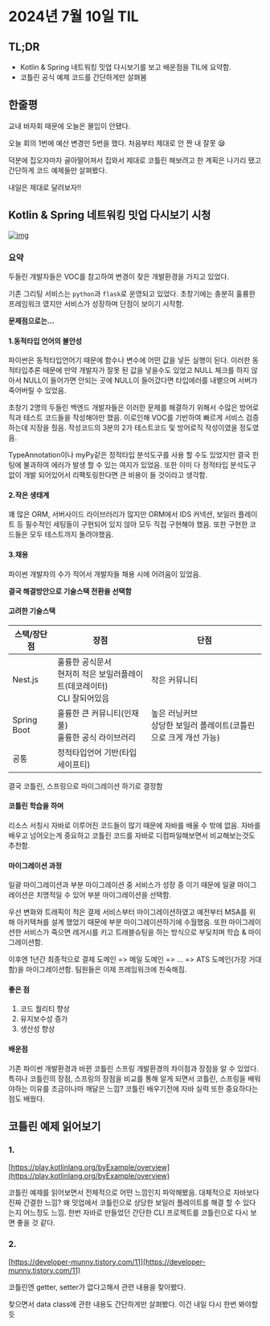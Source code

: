 # 2024년 7월 10일 TIL

## TL;DR

- Kotlin & Spring 네트워킹 밋업 다시보기를 보고 배운점을 TIL에 요약함.
- 코틀린 공식 예제 코드를 간단하게만 살펴봄

## 한줄평

교내 바자회 때문에 오늘은 몰입이 안됐다.

오늘 회의 1번에 예산 변경만 5번을 했다. 처음부터 제대로 안 짠 내 잘못 😪

덕분에 집오자마자 골아떨어져서 집와서 제대로 코틀린 해보려고 한 계획은 나가리 됐고 간단하게 코드 예제들만 살펴봤다.

내일은 제대로 달려보자!!

## Kotlin & Spring 네트워킹 밋업 다시보기 시청

[![img](https://cdn.inflearn.com/public/courses/330251/cover/4070c15c-d7f0-487b-a773-08622aacc817/330251-eng.jpg)](https://inf.run/Fa4i)

### 요약

두들린 개발자들은 VOC를 참고하여 변경이 잦은 개발환경을 가지고 있었다.

기존 그리팅 서비스는 `python`과 `flask`로 운영되고 있었다. 초창기에는 충분히 훌륭한 프레임워크 였지만 서비스가 성장하며 단점이 보이기 시작함.

**문제점으로는...**

#### 1.동적타입 언어의 불안성

파이썬은 동적타입언어기 때문에 함수나 변수에 어떤 값을 넣든 실행이 된다. 이러한 동적타입추론 때문에 만약 개발자가 잘못 된 값을 넣을수도 있었고 NULL 체크를 하지 않아서 NULL이 들어가면 안되는 곳에 NULL이 들어갔다면 타입에러를 내뱉으며 서버가 죽어버릴 수 있었음.

초창기 2명의 두들린 백엔드 개발자들은 이러한 문제를 해결하기 위해서 수많은 방어로직과 테스트 코드들을 작성해야만 했음. 이로인해 VOC를 기반하여 빠르게 서비스 검증하는데 지장을 줬음. 작성코드의 3분의 2가 테스트코드 및 방어로직 작성이였을 정도였음.

TypeAnnotation이나 myPy같은 정적타입 분석도구를 사용 할 수도 있었지만 결국 힌팅에 불과하여 에러가 발생 할 수 있는 여지가 있었음. 또한 이미 다 정적타입 분석도구 없이 개발 되어있어서 리팩토링한다면 큰 비용이 들 것이라고 생각함.

#### 2.작은 생태계

꽤 많은 ORM, 서버사이드 라이브러리가 많지만 ORM에서 IDS 커넥션, 보일러 플레이트 등 필수적인 세팅들이 구현되어 있지 않아 모두 직접 구현해야 했음. 또한 구현한 코드들은 모두 테스트까지 돌려야했음.

#### 3.채용

파이썬 개발자의 수가 적어서 개발자들 채용 시에 어려움이 있었음.

**결국 해결방안으로 기술스택 전환을 선택함**

#### 고려한 기술스택

| 스택/장단점 | 장점                                                                        | 단점                                                               |
| ----------- | --------------------------------------------------------------------------- | ------------------------------------------------------------------ |
| Nest.js     | 훌륭한 공식문서<br>현저히 적은 보일러플레이트(데코레이터)<br>CLI 잘되어있음 | 작은 커뮤니티                                                      |
| Spring Boot | 훌륭한 큰 커뮤니티(인재풀)<br>훌륭한 공식 라이브러리                        | 높은 러닝커브<br>상당한 보일러 플레이트(코틀린으로 크게 개선 가능) |
| 공통        | 정적타입언어 기반(타입 세이프티)                                            |

결국 코틀린, 스프링으로 마이그레이션 하기로 결정함

#### 코틀린 학습을 하며

리소스 서칭시 자바로 이루어진 코드들이 많기 때문에 자바를 배울 수 밖에 없음. 자바를 배우고 넘어오는게 중요하고 코틀린 코드를 자바로 디컴파일해보면서 비교해보는것도 추천함.

#### 마이그레이션 과정

일괄 마이그레이션과 부분 마이그레이션 중 서비스가 성장 중 이기 때문에 일괄 마이그레이션은 치명적일 수 있어 부분 마이그레이션을 선택함.

우선 변화와 트래픽이 적은 결제 서비스부터 마이그레이션하였고 예전부터 MSA를 위해 아키텍쳐를 설계 했었기 때문에 부분 마이그레이션하기에 수월했음. 또한 마이그레이션한 서비스가 죽으면 레거시를 키고 트래블슈팅을 하는 방식으로 부딫치며 학습 & 마이그레이션함.

이후엔 1년간 최종적으로 결제 도메인 => 메일 도메인 => ... => ATS 도메인(가장 거대함)을 마이그레이션함. 팀원들은 이제 프레임워크에 친숙해짐.

#### 좋은 점

1. 코드 퀄리티 향상
2. 유지보수성 증가
3. 생산성 향상

#### 배운점

기존 파이썬 개발환경과 바뀐 코틀린 스프링 개발환경의 차이점과 장점을 알 수 있었다. 특히나 코틀린의 장점, 스프링의 장점을 비교를 통해 알게 되면서 코틀린, 스프링을 배워야하는 이유를 조금이나마 깨달은 느낌? 코틀린 배우기전에 자바 실력 또한 중요하다는 점도 배웠다.

## 코틀린 예제 읽어보기

### 1.

[https://play.kotlinlang.org/byExample/overview](https://play.kotlinlang.org/byExample/overview)

코틀린 예제를 읽어보면서 전체적으로 어떤 느낌인지 파악해봤음. 대체적으로 자바보다 진짜 간결한 느낌? 왜 밋업에서 코틀린으로 상당한 보일러 플레이트를 해결 할 수 있다는지 어느정도 느낌. 한번 자바로 만들었던 간단한 CLI 프로젝트를 코틀린으로 다시 보면 좋을 것 같다.

### 2.

[https://developer-munny.tistory.com/11](https://developer-munny.tistory.com/11)

코틀린엔 getter, setter가 없다고해서 관련 내용을 찾아봤다.

찾으면서 data class에 관한 내용도 간단하게만 살펴봤다. 이건 내일 다시 한번 봐야할듯
